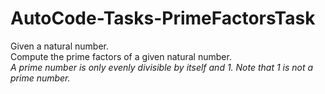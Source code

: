# AutoCode-Tasks-PrimeFactorsTask

﻿Given a natural number.  
Compute the prime factors of a given natural number.    
_A prime number is only evenly divisible by itself and 1. Note that 1 is not a prime number._
